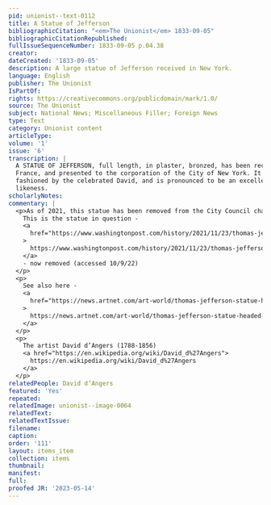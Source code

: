 ```yaml
---
pid: unionist--text-0112
title: A Statue of Jefferson
bibliographicCitation: "<em>The Unionist</em> 1833-09-05"
bibliographicCitationRepublished: 
fullIssueSequenceNumber: 1833-09-05 p.04.38
creator: 
dateCreated: '1833-09-05'
description: A large statue of Jefferson received in New York.
language: English
publisher: The Unionist
IsPartOf: 
rights: https://creativecommons.org/publicdomain/mark/1.0/
source: The Unionist
subject: National News; Miscellaneous Filler; Foreign News
type: Text
category: Unionist content
articleType: 
volume: '1'
issue: '6'
transcription: |
  A STATUE OF JEFFERSON, full length, in plaster, bronzed, has been received from
  France, and presented to the corporation of the City of New York. It was
  fashioned by the celebrated David, and is pronounced to be an excellent
  likeness.
scholarlyNotes: 
commentary: |
  <p>As of 2021, this statue has been removed from the City Council chamber, and sent to the New-York Historical Society, following more revelations concerning Jefferson's slave-owning past</p><p>
    This is the statue in question -
    <a
      href="https://www.washingtonpost.com/history/2021/11/23/thomas-jefferson-statue-removed-nyc-slaveowner/"
    >
      https://www.washingtonpost.com/history/2021/11/23/thomas-jefferson-statue-removed-nyc-slaveowner/
    </a>
    - now removed (accessed 10/9/22)
  </p>
  <p>
    See also here -
    <a
      href="https://news.artnet.com/art-world/thomas-jefferson-statue-headed-new-york-historical-society-2035662"
    >
      https://news.artnet.com/art-world/thomas-jefferson-statue-headed-new-york-historical-society-2035662
    </a>
  </p>
  <p>
    The artist David d’Angers (1788-1856)
    <a href="https://en.wikipedia.org/wiki/David_d%27Angers">
      https://en.wikipedia.org/wiki/David_d%27Angers
    </a>
  </p>
relatedPeople: David d’Angers
featured: 'Yes'
repeated: 
relatedImage: unionist--image-0064
relatedText: 
relatedTextIssue: 
filename: 
caption: 
order: '111'
layout: items_item
collection: items
thumbnail: 
manifest: 
full: 
proofed JR: '2023-05-14'
---
```


